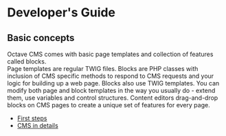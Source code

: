 Developer's Guide
=================

## Basic concepts

Octave CMS comes with basic page templates and collection of features called blocks.  
Page templates are regular TWIG files. 
Blocks are PHP classes with inclusion of CMS specific methods to respond to CMS requests and your logic for building up a web page. 
Blocks also use TWIG templates. You can modify both page and block templates in the way you usually do - extend them, use variables and control structures.
Content editors drag-and-drop blocks on CMS pages to create a unique set of features for every page.

* [First steps](/docs/developers-guide/first-steps.md)
* [CMS in details](/docs/developers-guide/cms-in-details.md)




